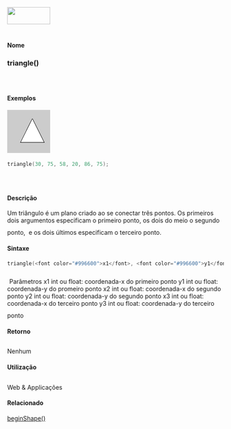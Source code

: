 <img height="40" src="../images/1pix.gif" width="100"/>
<img height="1" src="../images/1pix.gif" width="20"/>
<img height="1" src="../images/1pix.gif" width="555"/>

#### Nome
### triangle()
<img height="25" src="../images/1pix.gif" width="1"/>

#### Exemplos
<img border="0" height="100" src="media/triangle_.gif" width="100"/>

```pde
triangle(30, 75, 58, 20, 86, 75); 

```
<img height="25" src="../images/1pix.gif" width="1"/>

#### Descrição
Um triângulo é um plano criado ao se
conectar três pontos. Os primeiros dois argumentos especificam o
primeiro ponto, os dois do meio o segundo ponto,  e os dois
últimos especificam o terceiro ponto.
<img height="25" src="../images/1pix.gif" width="1"/>

#### Sintaxe
```pde
triangle(<font color="#996600">x1</font>, <font color="#996600">y1</font>, <font color="#996600">x2</font>, <font color="#996600">y2</font>, <font color="#996600">x3</font>, <font color="#996600">y3</font>); 

```
<img height="25" src="../images/1pix.gif" width="1"/>
Parâmetros
x1
int ou float: coordenada-x do primeiro ponto
y1
int ou float: coordenada-y do promeiro ponto
x2
int ou float: coordenada-x do segundo ponto
y2
int ou float: coordenada-y do segundo ponto
x3
int ou float: coordenada-x do terceiro ponto
y3
int ou float: coordenada-y do terceiro ponto
<img height="25" src="../images/1pix.gif" width="1"/>

#### Retorno

	
Nenhum
<img height="25" src="../images/1pix.gif" width="1"/>

#### Utilização

	
Web & Applicações
<img height="25" src="../images/1pix.gif" width="1"/>

#### Relacionado
[beginShape()](beginShape_)
